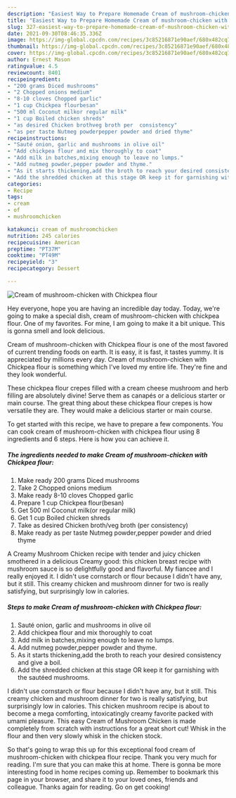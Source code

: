 ```yaml
---
description: "Easiest Way to Prepare Homemade Cream of mushroom-chicken with Chickpea flour"
title: "Easiest Way to Prepare Homemade Cream of mushroom-chicken with Chickpea flour"
slug: 327-easiest-way-to-prepare-homemade-cream-of-mushroom-chicken-with-chickpea-flour
date: 2021-09-30T08:46:35.336Z
image: https://img-global.cpcdn.com/recipes/3c85216871e90aef/680x482cq70/cream-of-mushroom-chicken-with-chickpea-flour-recipe-main-photo.jpg
thumbnail: https://img-global.cpcdn.com/recipes/3c85216871e90aef/680x482cq70/cream-of-mushroom-chicken-with-chickpea-flour-recipe-main-photo.jpg
cover: https://img-global.cpcdn.com/recipes/3c85216871e90aef/680x482cq70/cream-of-mushroom-chicken-with-chickpea-flour-recipe-main-photo.jpg
author: Ernest Mason
ratingvalue: 4.5
reviewcount: 8401
recipeingredient:
- "200 grams Diced mushrooms"
- "2 Chopped onions medium"
- "8-10 cloves Chopped garlic"
- "1 cup Chickpea flourbesan"
- "500 ml Coconut milkor regular milk"
- "1 cup Boiled chicken shreds"
- "as desired Chicken brothveg broth per  consistency"
- "as per taste Nutmeg powderpepper powder and dried thyme"
recipeinstructions:
- "Sauté onion, garlic and mushrooms in olive oil"
- "Add chickpea flour and mix thoroughly to coat"
- "Add milk in batches,mixing enough to leave no lumps."
- "Add nutmeg powder,pepper powder and thyme."
- "As it starts thickening,add the broth to reach your desired consistency and give a boil."
- "Add the shredded chicken at this stage OR keep it for garnishing with the sautéed mushrooms."
categories:
- Recipe
tags:
- cream
- of
- mushroomchicken

katakunci: cream of mushroomchicken 
nutrition: 245 calories
recipecuisine: American
preptime: "PT37M"
cooktime: "PT49M"
recipeyield: "3"
recipecategory: Dessert

---
```



![Cream of mushroom-chicken with Chickpea flour](https://img-global.cpcdn.com/recipes/3c85216871e90aef/680x482cq70/cream-of-mushroom-chicken-with-chickpea-flour-recipe-main-photo.jpg)

Hey everyone, hope you are having an incredible day today. Today, we're going to make a special dish, cream of mushroom-chicken with chickpea flour. One of my favorites. For mine, I am going to make it a bit unique. This is gonna smell and look delicious.

Cream of mushroom-chicken with Chickpea flour is one of the most favored of current trending foods on earth. It is easy, it is fast, it tastes yummy. It is appreciated by millions every day. Cream of mushroom-chicken with Chickpea flour is something which I've loved my entire life. They're fine and they look wonderful.

These chickpea flour crepes filled with a cream cheese mushroom and herb filling are absolutely divine! Serve them as canapés or a delicious starter or main course. The great thing about these chickpea flour crepes is how versatile they are. They would make a delicious starter or main course.


To get started with this recipe, we have to prepare a few components. You can cook cream of mushroom-chicken with chickpea flour using 8 ingredients and 6 steps. Here is how you can achieve it.

<!--inarticleads1-->

##### The ingredients needed to make Cream of mushroom-chicken with Chickpea flour:

1. Make ready 200 grams Diced mushrooms
1. Take 2 Chopped onions medium
1. Make ready 8-10 cloves Chopped garlic
1. Prepare 1 cup Chickpea flour(besan)
1. Get 500 ml Coconut milk(or regular milk)
1. Get 1 cup Boiled chicken shreds
1. Take as desired Chicken broth/veg broth (per  consistency)
1. Make ready as per taste Nutmeg powder,pepper powder and dried thyme


A Creamy Mushroom Chicken recipe with tender and juicy chicken smothered in a delicious Creamy good: this chicken breast recipe with mushroom sauce is so delightfully good and flavorful. My fiancee and I really enjoyed it. I didn&#39;t use cornstarch or flour because I didn&#39;t have any, but it still. This creamy chicken and mushroom dinner for two is really satisfying, but surprisingly low in calories. 

<!--inarticleads2-->

##### Steps to make Cream of mushroom-chicken with Chickpea flour:

1. Sauté onion, garlic and mushrooms in olive oil
1. Add chickpea flour and mix thoroughly to coat
1. Add milk in batches,mixing enough to leave no lumps.
1. Add nutmeg powder,pepper powder and thyme.
1. As it starts thickening,add the broth to reach your desired consistency and give a boil.
1. Add the shredded chicken at this stage OR keep it for garnishing with the sautéed mushrooms.


I didn&#39;t use cornstarch or flour because I didn&#39;t have any, but it still. This creamy chicken and mushroom dinner for two is really satisfying, but surprisingly low in calories. This chicken mushroom recipe is about to become a mega comforting, intoxicatingly creamy favorite packed with umami pleasure. This easy Cream of Mushroom Chicken is made completely from scratch with instructions for a great short cut! Whisk in the flour and then very slowly whisk in the chicken stock. 

So that's going to wrap this up for this exceptional food cream of mushroom-chicken with chickpea flour recipe. Thank you very much for reading. I'm sure that you can make this at home. There is gonna be more interesting food in home recipes coming up. Remember to bookmark this page in your browser, and share it to your loved ones, friends and colleague. Thanks again for reading. Go on get cooking!
